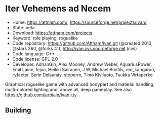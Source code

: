 # Iter Vehemens ad Necem

- Home: https://attnam.com/, https://sourceforge.net/projects/ivan/
- State: beta
- Download: https://attnam.com/projects
- Keyword: role playing, roguelike
- Code repository: https://github.com/Attnam/ivan.git (@created 2013, @stars 260, @forks 41), http://ivan.cvs.sourceforge.net (cvs)
- Code language: C++
- Code license: GPL-2.0
- Developer: AdrianGin, Alex Mooney, Andrew Weber, AquariusPower, Emil Laine, fejoa, Heikki Sairanen, J.W, Michael Bonfils, red_kangaroo, ryfactor, Serin Delaunay, stoperro, Timo Kiviluoto, Tuukka Virtaperko

Graphical roguelike game with advanced bodypart and material handling, multi-colored lighting and, above all, deep gameplay.
See also https://github.com/jarpiain/ivan-tty

## Building
